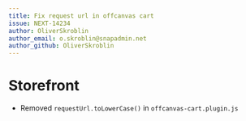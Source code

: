 ```yaml
---
title: Fix request url in offcanvas cart
issue: NEXT-14234
author: OliverSkroblin
author_email: o.skroblin@snapadmin.net 
author_github: OliverSkroblin
---
```

# Storefront
* Removed `requestUrl.toLowerCase()` in `offcanvas-cart.plugin.js`
